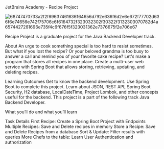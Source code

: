 JetBrains Academy - Recipe Project

![68747470733a2f2f69637461636164656d792e636f6d2e6e672f77702d636f6e74656e742f75706c6f6164732f323032302f30322f3132303070782d4a6574427261696e735f4c6f676f5f323031362e7376675f2e706e67](https://github.com/ReudyMiguel20/Recipes/assets/87297026/143735d9-99a9-40fa-858c-25eb8dd22f1e)

Recipe Project is a graduate project for the Java Backend Developer track.

About
An urge to cook something special is too hard to resist sometimes. But what if you lost the recipe? Or your beloved grandma is too busy to answer a call and remind you of your favorite cake recipe? Let's make a program that stores all recipes in one place. Create a multi-user web service with Spring Boot that allows storing, retrieving, updating, and deleting recipes.

Learning Outcomes
Get to know the backend development. Use Spring Boot to complete this project. Learn about JSON, REST API, Spring Boot Security, H2 database, LocalDateTime, Project Lombok, and other concepts useful for the backend. This project is a part of the following track Java Backend Developer.

What you’ll do and what you’ll learn

Task Details
First Recipe: Create a Spring Boot Project with Endpoints
Multiple Recipes: Save and Delete recipes in memory
Store a Recipe: Save and Delete Recipes from a database
Sort & Update: Filter results with queries
More Chefs to the table: Learn User Authentication and authorization

